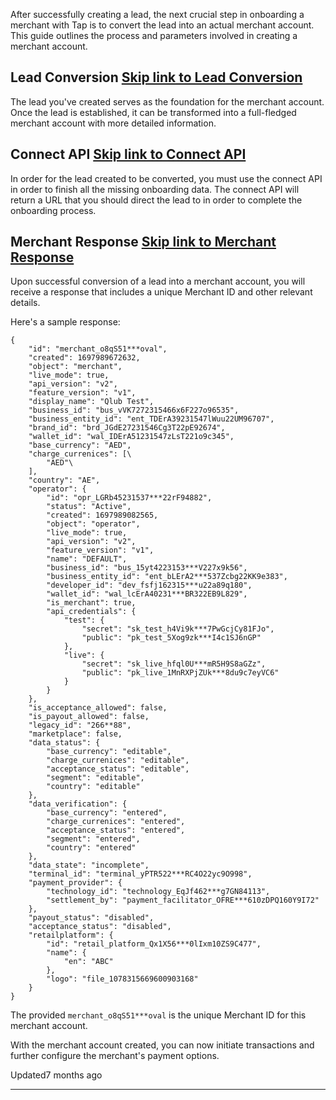 After successfully creating a lead, the next crucial step in onboarding a merchant with Tap is to convert the lead into an actual merchant account. This guide outlines the process and parameters involved in creating a merchant account.

## Lead Conversion   [Skip link to Lead Conversion](https://developers.tap.company/docs/creating-a-merchant-account\#lead-conversion)

The lead you've created serves as the foundation for the merchant account. Once the lead is established, it can be transformed into a full-fledged merchant account with more detailed information.

## Connect API   [Skip link to Connect API](https://developers.tap.company/docs/creating-a-merchant-account\#connect-api)

In order for the lead created to be converted, you must use the connect API in order to finish all the missing onboarding data. The connect API will return a URL that you should direct the lead to in order to complete the onboarding process.

## Merchant Response   [Skip link to Merchant Response](https://developers.tap.company/docs/creating-a-merchant-account\#merchant-response)

Upon successful conversion of a lead into a merchant account, you will receive a response that includes a unique Merchant ID and other relevant details.

Here's a sample response:

```rdmd-code lang- theme-light
{
	"id": "merchant_o8qS51***oval",
	"created": 1697989672632,
	"object": "merchant",
	"live_mode": true,
	"api_version": "v2",
	"feature_version": "v1",
	"display_name": "Qlub Test",
	"business_id": "bus_vVK7272315466x6F227o96535",
	"business_entity_id": "ent_TDErA39231547lWuu22UM96707",
	"brand_id": "brd_JGdE27231546Cg3T22pE92674",
	"wallet_id": "wal_IDErA51231547zLsT221o9c345",
	"base_currency": "AED",
	"charge_currenices": [\
		"AED"\
	],
	"country": "AE",
	"operator": {
		"id": "opr_LGRb45231537***22rF94882",
		"status": "Active",
		"created": 1697989082565,
		"object": "operator",
		"live_mode": true,
		"api_version": "v2",
		"feature_version": "v1",
		"name": "DEFAULT",
		"business_id": "bus_15yt4223153***V227x9k56",
		"business_entity_id": "ent_bLErA2***537Zcbg22KK9e383",
		"developer_id": "dev_fsfj162315***u22a89q180",
		"wallet_id": "wal_lcErA40231***BR322EB9L829",
		"is_merchant": true,
		"api_credentials": {
			"test": {
				"secret": "sk_test_h4Vi9k***7PwGcjCy81FJo",
				"public": "pk_test_5Xog9zk***I4c1SJ6nGP"
			},
			"live": {
				"secret": "sk_live_hfql0U***mR5H9S8aGZz",
				"public": "pk_live_1MnRXPjZUk***8du9c7eyVC6"
			}
		}
	},
	"is_acceptance_allowed": false,
	"is_payout_allowed": false,
	"legacy_id": "266**88",
	"marketplace": false,
	"data_status": {
		"base_currency": "editable",
		"charge_currenices": "editable",
		"acceptance_status": "editable",
		"segment": "editable",
		"country": "editable"
	},
	"data_verification": {
		"base_currency": "entered",
		"charge_currenices": "entered",
		"acceptance_status": "entered",
		"segment": "entered",
		"country": "entered"
	},
	"data_state": "incomplete",
	"terminal_id": "terminal_yPTR522***RC4O22yc9O998",
	"payment_provider": {
		"technology_id": "technology_EqJf462***g7GN84113",
		"settlement_by": "payment_facilitator_OFRE***610zDPQ160Y9I72"
	},
	"payout_status": "disabled",
	"acceptance_status": "disabled",
	"retailplatform": {
		"id": "retail_platform_Qx1X56***0lIxm10ZS9C477",
		"name": {
			"en": "ABC"
		},
		"logo": "file_1078315669600903168"
	}
}

```

The provided `merchant_o8qS51***oval` is the unique Merchant ID for this merchant account.

With the merchant account created, you can now initiate transactions and further configure the merchant's payment options.

Updated7 months ago

* * *